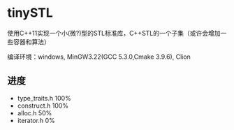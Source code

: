 tinySTL
=============

使用C++11实现一个小(微?)型的STL标准库，C++STL的一个子集（或许会增加一些容器和算法）

编译环境：windows, MinGW3.22(GCC 5.3.0,Cmake 3.9.6), Clion

## 进度

* type_traits.h     100%
* construct.h       100%
* alloc.h           50%
* iterator.h        0%
